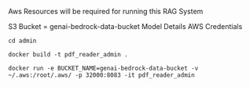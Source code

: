 Aws Resources will be required for running this RAG System

S3 Bucket = genai-bedrock-data-bucket
Model Details
AWS Credentials

`cd admin`

``docker build -t pdf_reader_admin .``

`docker run -e BUCKET_NAME=genai-bedrock-data-bucket -v ~/.aws:/root/.aws/ -p 32000:8083 -it pdf_reader_admin
`